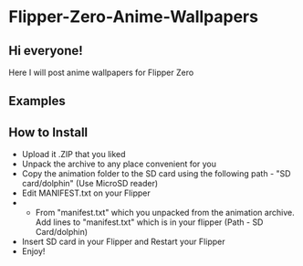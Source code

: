 # Flipper-Zero-Anime-Wallpapers
## Hi everyone!

Here I will post anime wallpapers for Flipper Zero

## Examples


## How to Install

- Upload it .ZIP that you liked
- Unpack the archive to any place convenient for you
- Copy the animation folder to the SD card using the following path - "SD card/dolphin" (Use MicroSD reader)
- Edit MANIFEST.txt on your Flipper
- - From "manifest.txt" which you unpacked from the animation archive. Add lines to "manifest.txt"  which is in your flipper (Path - SD Card/dolphin)
- Insert SD card in your Flipper and Restart your Flipper 
- Enjoy!
